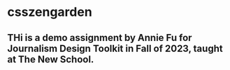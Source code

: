 # csszengarden

## THi is a demo assignment by Annie Fu for Journalism Design Toolkit in Fall of 2023, taught at The New School.
